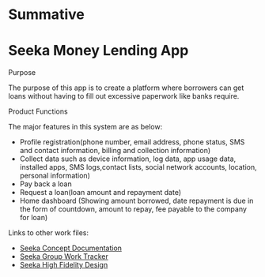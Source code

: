 # Summative
Seeka Money Lending App
============

Purpose

The purpose of this app is to create a platform where borrowers can get loans without having to fill out excessive paperwork like banks require.

Product Functions

The major features in this system are as below:

  * Profile registration(phone number, email address, phone status, SMS and contact information, billing and collection information)
  * Collect data such as device information, log data, app usage data, installed apps, SMS logs,contact lists, social network accounts, location, personal information)
  * Pay back a loan
  * Request a loan(loan amount and repayment date)
  * Home dashboard (Showing amount borrowed, date repayment is due in the form of countdown,  amount to repay, fee payable to the company for loan)

Links to other work files:

* [Seeka Concept Documentation](https://docs.google.com/document/d/1Urzu7Gfg_soJb17eyhgP_3NMfqEHx0HPe9dQTExGlKY/edit?usp=sharing)
* [Seeka Group Work Tracker ](https://docs.google.com/spreadsheets/d/1Nh5CxCG8bKqz56Tp6RodIXa1nbsgHCSUbK0ODGjtLf8/edit?usp=sharing)
* [Seeka High Fidelity Design ](https://www.figma.com/file/d2KO7metjRrthhhuN9B1EP/Seeka-final-High-Fidelity?node-id=3%3A88)
 
